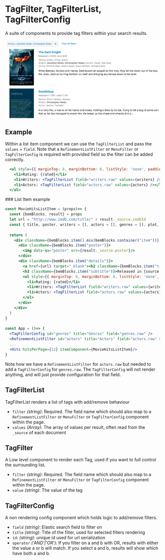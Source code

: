 # TagFilter, TagFilterList, TagFilterConfig
A suite of components to provide tag filters within your search results.

<img src="./assets/tag-filter.png"/>


## Example
Within a list item component we can use the `TagFilterList` and pass the `values` + `field`.
Note that a `RefinementListFilter` or `MenuFilter` or `TagFilterConfig` is required with provided
field so the filter can be added correctly.
```jsx
  <ul style={{ marginTop: 8, marginBottom: 8, listStyle: 'none', paddingLeft: 20 }}>
    <li>Rating: {rated}</li>          
    <li>Writers: <TagFilterList field="writers.raw" values={writers} /></li>
    <li>Actors: <TagFilterList field="actors.raw" values={actors} /></li>
  </ul>        
```

### List Item example
```jsx
const MovieHitsListItem = (props)=> {
  const {bemBlocks, result} = props
  let url = "http://www.imdb.com/title/" + result._source.imdbId  
  const { title, poster, writers = [], actors = [], genres = [], plot, released, rated } = result._source;

  return (
    <div className={bemBlocks.item().mix(bemBlocks.container("item"))} data-qa="hit">
      <div className={bemBlocks.item("poster")}>
        <img data-qa="poster" src={result._source.poster}/>
      </div>
      <div className={bemBlocks.item("details")}>
        <a href={url} target="_blank"><h2 className={bemBlocks.item("title")}>{title}</h2></a>
        <h3 className={bemBlocks.item("subtitle")}>Released in {source.year}, rated {source.imdbRating}/10</h3>
        <ul style={{ marginTop: 8, marginBottom: 8, listStyle: 'none', paddingLeft: 20 }}>
          <li>Rating: {rated}</li>          
          <li>Writers: <TagFilterList field="writers.raw" values={writers} /></li>
          <li>Actors: <TagFilterList field="actors.raw" values={actors} /></li>
        </ul>        
      </div>
    </div>
  )
}

const App = ()=> {
  <TagFilterConfig id="genres" title="Genres" field="genres.raw" />
  <RefinementListFilter id="actors" title="Actors" field="actors.raw" size={10}/>
  ...
  <Hits hitsPerPage={12} itemComponent={MovieHitsListItem}/>
}
```

Note how we have a `RefinementListFilter` for `actors.raw` but needed to add a `TagFilterConfig` for `genres.raw`.
The `TagFilterConfig` will not render anything, and will just provide configuration for that field.


## TagFilterList
TagFilterList renders a list of tags with add/remove behaviour
- `filter` *(string)*: Required. The field name which should also map to a `RefinementListFilter` or `MenuFilter` or `TagFilterConfig` component within the page.
- `values` *(Array<string>)*: The array of values per result, often read from the `_source` of each document

## TagFilter
A Low level component to render each Tag, used if you want to full control the surrounding list.
- `filter` *(string)*: Required. The field name which should also map to a `RefinementListFilter` or `MenuFilter` or `TagFilterConfig` component within the page.
- `value` *(string)*: The value of the tag

## TagFilterConfig
A non rendering config component which holds logic to add/remove filters.
-  `field` *(string)*: Elastic search field to filter on
- `title` *(string)*: Title of the filter, used for selected filters rendering
- `id`: *(string)*: unique id used for url serialization
- `operator` *('AND'|'OR')*: If you filter on a and b with OR, results with either the value a or b will match. If you select a and b, results will show which have both a and b.
